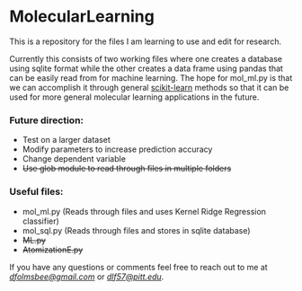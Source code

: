 # MolecularLearning
This is a repository for the files I am learning to use and edit for research.

Currently this consists of two working files where one creates a database using sqlite format while the other creates a data frame using pandas that can be easily read from for machine learning. The hope for mol_ml.py is that we can accomplish it through general [scikit-learn](http://scikit-learn.org/stable/) methods so that it can be used for more general molecular learning applications in the future.

### Future direction:
 - Test on a larger dataset
 - Modify parameters to increase prediction accuracy
 - Change dependent variable
 - ~~Use glob module to read through files in multiple folders~~

### Useful files:
 - mol_ml.py (Reads through files and uses Kernel Ridge Regression classifier)
 - mol_sql.py (Reads through files and stores in sqlite database)
 - ~~ML.py~~
 - ~~AtomizationE.py~~

If you have any questions or comments feel free to reach out to me at *dfolmsbee@gmail.com* or *dlf57@pitt.edu*.
